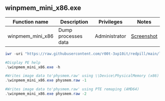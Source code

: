 ## winpmem_mini_x86.exe

|Function name|Description|Privileges|Notes|
|---|---|---|---|
|winpmem_mini_x86|Dump processes data|Administrator|[Screenshot](https://raw.githubusercontent.com/r00t-3xp10it/redpill/main/lib/Winpmem-mini/winpmem_mini.png)|

```powershell
iwr -uri "https://raw.githubusercontent.com/r00t-3xp10it/redpill/main/lib/Winpmem-mini/winpmem_mini_x86.exe" -OutFile "winpmem_mini_x86.exe"
```

```powershell
#Display PE help
.\winpmem_mini_x86.exe -h

#Writes image data to'physmem.raw' using \\Device\PhysicalMemory (x86)
.\winpmem_mini_x86.exe physmem.raw -1

#Writes image data to'physmem.raw' using PTE remaping (AMD64)
.\winpmem_mini_x86.exe physmem.raw -2
```
